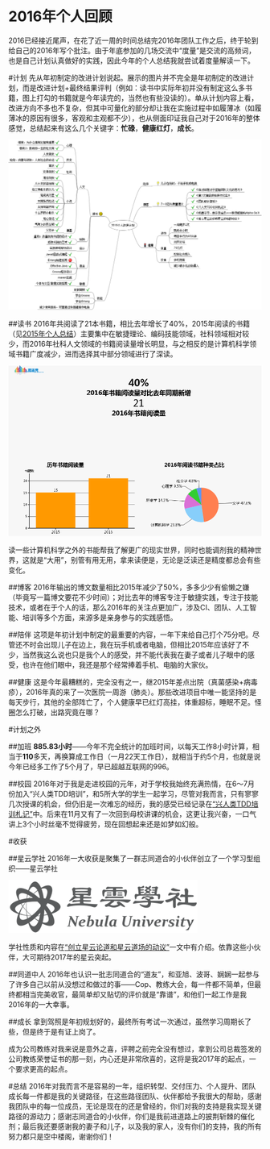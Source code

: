 2016年个人回顾
=============

2016已经接近尾声，在花了近一周的时间总结完2016年团队工作之后，终于轮到给自己的2016年写个批注。由于年底参加的几场交流中“度量”是交流的高频词，也是自己计划认真做好的实践，因此今年的个人总结我就尝试着度量解读一下。

#计划
先从年初制定的改进计划说起。展示的图片并不完全是年初制定的改进计划，而是改进计划+最终结果评判（例如：读书中实际年初并没有制定这么多书籍，图上打勾的书籍就是今年读完的，当然也有些没读的）。单从计划内容上看，改进方向不多也不复杂，但其中可量化的部分却让我在实施过程中如履薄冰（如履薄冰的原因有很多，客观和主观都不少），也从侧面印证我自己对于2016年的整体感觉，总结起来有这么几个关键字：**忙碌**，**健康红灯**，**成长**。

![img=2016plan](https://github.com/hxfirefox/blog/blob/master/record/2016plan.png)

##读书
2016年共阅读了21本书籍，相比去年增长了40%，2015年阅读的书籍（见[2015年个人总结](https://github.com/hxfirefox/blog/blob/master/record/2015%E5%B9%B4%E4%B8%AA%E4%BA%BA%E6%80%BB%E7%BB%93.md)）主要集中在敏捷理论、编码技能领域，社科领域相对较少，而2016年社科人文领域的书籍阅读量增长明显，与之相反的是计算机科学领域书籍广度减少，进而选择其中部分领域进行了深读。

![img=2016reading](https://github.com/hxfirefox/blog/blob/master/record/2016reading.png)

读一些计算机科学之外的书能帮我了解更广的现实世界，同时也能调剂我的精神世界，这就是“大用”，别管有用无用，拿来读便是，无论是泛读还是精度都总会有些变化。

##博客
2016年输出的博文数量相比2015年减少了50%，多多少少有偷懒之嫌（毕竟写一篇博文要花不少时间）；对比去年的博客专注于敏捷实践，专注于技能技术，或者在于个人的话，那么2016年的关注点更加广，涉及CI、团队、人工智能、培训等多个方面，来源多是亲身参与的实践感悟。

##陪伴
这项是年初计划中制定的最重要的内容，一年下来给自己打个75分吧。尽管还不时会出现儿子在边上，我在玩手机或者电脑，但相比2015年应该好了不少，当然我这么说也只是我个人的感受，并不能代表我在妻子或者儿子眼中的感受，也许在他们眼中，我还是那个经常捧着手机、电脑的大家伙。

##健康
这是今年最糟糕的，完全没有之一，继2015年差点出院（真菌感染+病毒疹），2016年真的来了一次医院一周游（肺炎）。那些改进项目中唯一能坚持的是每天步行，其他的全部阵亡了，个人健康早已红灯高挂，体重超标，睡眠不足。怪圈怎么打破，出路究竟在哪？

#计划之外

##加班
**885.83小时**——今年不完全统计的加班时间，以每天工作8小时计算，相当于**110**多天，再换算成工作日（一月22天工作日），就相当于约5个月，也就是说今年已经多工作了5个月了，早已超越互联网的996。

##校园
2016年对于我是走进校园的元年，对于学校我始终充满热情，在6～7月份加入“兴人类TDD培训”，和5所大学的学生一起学习，尽管对我而言，只有寥寥几次授课的机会，但仍旧是一次难忘的经历，我的感受已经记录在[“兴人类TDD培训札记”](https://github.com/hxfirefox/blog/blob/master/team/oo%20camp.md)中。后来在11月又有了一次回到母校讲课的机会，这更让我兴奋，一口气讲上3个小时丝毫不觉得疲劳，现在回想起来还是如梦如幻般。

#收获

##星云学社
2016年一大收获是聚集了一群志同道合的小伙伴创立了一个学习型组织——星云学社

![img=nebula](https://github.com/hxfirefox/blog/blob/master/record/nebula%20university%20logo_s.png)

学社性质和内容在[“创立星云论道和星云道场的动议”](https://github.com/hxfirefox/blog/blob/master/record/motion%20of%20creating%20nebula%20dojo%20and%20workshop.md)一文中有介绍。依靠这些小伙伴，大可期待2017年的星云突起。

##同道中人
2016年也认识一批志同道合的“道友”，和亚旭、波哥、娴娴一起参与了许多自己以前从没想过和做过的事——Cop、教练大会，每一件都不简单，但最终都相当完美收官，最简单却又贴切的评价就是“靠谱”，和他们一起工作是我2016年的一大幸事。

##成长
拿到驾照是年初规划好的，最终所有考试一次通过，虽然学习周期长了些，但是终于是有证上岗了。

成为公司教练对我来说是意外之喜，评聘之前完全没有想过，拿到公司总裁签发的公司教练荣誉证书的那一刻，内心还是非常欣喜的，这将是我2017年的起点，一个要求更高的起点。

#总结
2016年对我而言不是容易的一年，组织转型、交付压力、个人提升、团队成长每一件都是我的关键路径，在这些路径团队、伙伴都给予我很大的帮助，感谢我团队中的每一位成员，无论是现在的还是曾经的，你们对我的支持是我实现关键路径的源动力；感谢志同道合的小伙伴，你们是我前进道路上的披荆斩棘的催化剂；最后我还要感谢我的妻子和儿子，以及我的家人，没有你们的支持，我的所有努力都只是空中楼阁，谢谢你们！
